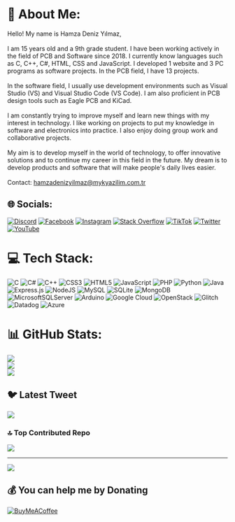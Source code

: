 # 💫 About Me:
Hello! My name is Hamza Deniz Yılmaz,<br><br>I am 15 years old and a 9th grade student. I have been working actively in the field of PCB and Software since 2018. I currently know languages such as C, C++, C#, HTML, CSS and JavaScript. I developed 1 website and 3 PC programs as software projects. In the PCB field, I have 13 projects.<br><br>In the software field, I usually use development environments such as Visual Studio (VS) and Visual Studio Code (VS Code). I am also proficient in PCB design tools such as Eagle PCB and KiCad.<br><br>I am constantly trying to improve myself and learn new things with my interest in technology. I like working on projects to put my knowledge in software and electronics into practice. I also enjoy doing group work and collaborative projects.<br><br>My aim is to develop myself in the world of technology, to offer innovative solutions and to continue my career in this field in the future. My dream is to develop products and software that will make people's daily lives easier.<br><br>Contact: hamzadenizyilmaz@mykyazilim.com.tr


## 🌐 Socials:
[![Discord](https://img.shields.io/badge/Discord-%237289DA.svg?logo=discord&logoColor=white)](https://discord.gg/Yazılımıc_Mercedes-Benz#8177) [![Facebook](https://img.shields.io/badge/Facebook-%231877F2.svg?logo=Facebook&logoColor=white)](https://facebook.com/Hamza-Deniz-Yılmaz) [![Instagram](https://img.shields.io/badge/Instagram-%23E4405F.svg?logo=Instagram&logoColor=white)](https://instagram.com/hamza_deniz_yilmaz) [![Stack Overflow](https://img.shields.io/badge/-Stackoverflow-FE7A16?logo=stack-overflow&logoColor=white)](https://stackoverflow.com/users/21932439) [![TikTok](https://img.shields.io/badge/TikTok-%23000000.svg?logo=TikTok&logoColor=white)](https://tiktok.com/@hamzadenizyilmaz) [![Twitter](https://img.shields.io/badge/Twitter-%231DA1F2.svg?logo=Twitter&logoColor=white)](https://twitter.com/hamzadenizYİL) [![YouTube](https://img.shields.io/badge/YouTube-%23FF0000.svg?logo=YouTube&logoColor=white)](https://youtube.com/@UCbete7WiB5nwUilmp1n7vFA) 

# 💻 Tech Stack:
![C](https://img.shields.io/badge/c-%2300599C.svg?style=for-the-badge&logo=c&logoColor=white) ![C#](https://img.shields.io/badge/c%23-%23239120.svg?style=for-the-badge&logo=c-sharp&logoColor=white) ![C++](https://img.shields.io/badge/c++-%2300599C.svg?style=for-the-badge&logo=c%2B%2B&logoColor=white) ![CSS3](https://img.shields.io/badge/css3-%231572B6.svg?style=for-the-badge&logo=css3&logoColor=white) ![HTML5](https://img.shields.io/badge/html5-%23E34F26.svg?style=for-the-badge&logo=html5&logoColor=white) ![JavaScript](https://img.shields.io/badge/javascript-%23323330.svg?style=for-the-badge&logo=javascript&logoColor=%23F7DF1E) ![PHP](https://img.shields.io/badge/php-%23777BB4.svg?style=for-the-badge&logo=php&logoColor=white) ![Python](https://img.shields.io/badge/python-3670A0?style=for-the-badge&logo=python&logoColor=ffdd54) ![Java](https://img.shields.io/badge/java-%23ED8B00.svg?style=for-the-badge&logo=java&logoColor=white) ![Express.js](https://img.shields.io/badge/express.js-%23404d59.svg?style=for-the-badge&logo=express&logoColor=%2361DAFB) ![NodeJS](https://img.shields.io/badge/node.js-6DA55F?style=for-the-badge&logo=node.js&logoColor=white) ![MySQL](https://img.shields.io/badge/mysql-%2300f.svg?style=for-the-badge&logo=mysql&logoColor=white) ![SQLite](https://img.shields.io/badge/sqlite-%2307405e.svg?style=for-the-badge&logo=sqlite&logoColor=white) ![MongoDB](https://img.shields.io/badge/MongoDB-%234ea94b.svg?style=for-the-badge&logo=mongodb&logoColor=white) ![MicrosoftSQLServer](https://img.shields.io/badge/Microsoft%20SQL%20Sever-CC2927?style=for-the-badge&logo=microsoft%20sql%20server&logoColor=white) ![Arduino](https://img.shields.io/badge/-Arduino-00979D?style=for-the-badge&logo=Arduino&logoColor=white) ![Google Cloud](https://img.shields.io/badge/Google%20Cloud-%234285F4.svg?style=for-the-badge&logo=google-cloud&logoColor=white) ![OpenStack](https://img.shields.io/badge/Openstack-%23f01742.svg?style=for-the-badge&logo=openstack&logoColor=white) ![Glitch](https://img.shields.io/badge/glitch-%233333FF.svg?style=for-the-badge&logo=glitch&logoColor=white) ![Datadog](https://img.shields.io/badge/datadog-%23632CA6.svg?style=for-the-badge&logo=datadog&logoColor=white) ![Azure](https://img.shields.io/badge/azure-%230072C6.svg?style=for-the-badge&logo=azure-devops&logoColor=white)
# 📊 GitHub Stats:
![](https://github-readme-stats.vercel.app/api?username=hamzadenizyilmaz&theme=dark&hide_border=false&include_all_commits=false&count_private=false)<br/>
![](https://github-readme-streak-stats.herokuapp.com/?user=hamzadenizyilmaz&theme=dark&hide_border=false)<br/>
![](https://github-readme-stats.vercel.app/api/top-langs/?username=hamzadenizyilmaz&theme=dark&hide_border=false&include_all_commits=false&count_private=false&layout=compact)

## 🐦 Latest Tweet
[![](https://gtce.itsvg.in/api?username=hamzadenizYİL)](https://github.com/VishwaGauravIn/github-twitter-card-embed)

### 🔝 Top Contributed Repo
![](https://github-contributor-stats.vercel.app/api?username=hamzadenizyilmaz&limit=5&theme=dark&combine_all_yearly_contributions=true)

---
[![](https://visitcount.itsvg.in/api?id=hamzadenizyilmaz&icon=0&color=0)](https://visitcount.itsvg.in)

  ## 💰 You can help me by Donating
  [![BuyMeACoffee](https://img.shields.io/badge/Buy%20Me%20a%20Coffee-ffdd00?style=for-the-badge&logo=buy-me-a-coffee&logoColor=black)](https://buymeacoffee.com/hamzadenizA) 

  
<!-- Proudly created with GPRM ( https://gprm.itsvg.in ) -->
